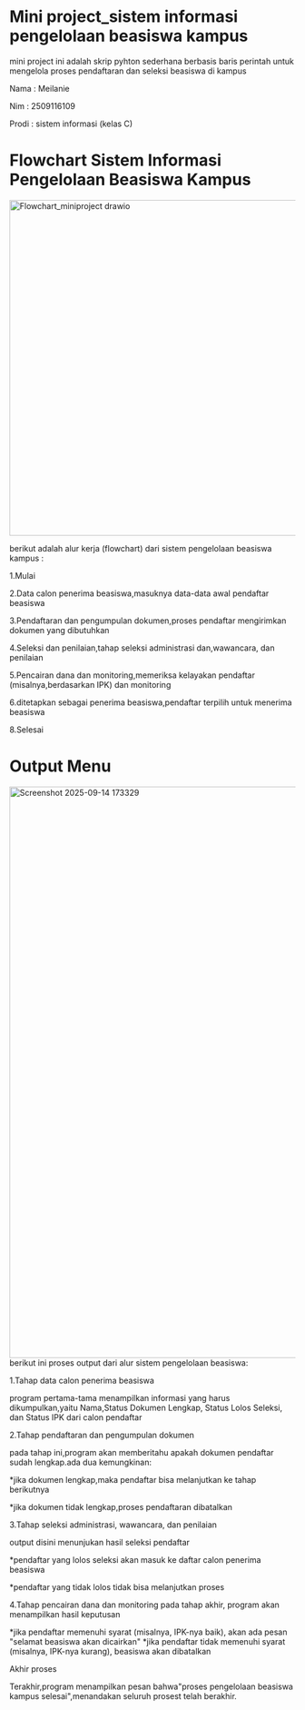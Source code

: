 # Mini project_sistem informasi pengelolaan beasiswa kampus
mini project ini adalah skrip pyhton sederhana berbasis baris perintah untuk mengelola proses pendaftaran dan seleksi beasiswa di kampus

Nama : Meilanie

Nim : 2509116109

Prodi : sistem informasi (kelas C)

# Flowchart Sistem Informasi Pengelolaan Beasiswa Kampus
<img width="1006" height="591" alt="Flowchart_miniproject drawio" src="https://github.com/user-attachments/assets/bc9f8366-5743-4e7a-a539-6bcb25273de0" />

berikut adalah alur kerja (flowchart) dari sistem pengelolaan beasiswa kampus :

1.Mulai

2.Data calon penerima beasiswa,masuknya data-data awal pendaftar beasiswa

3.Pendaftaran dan pengumpulan dokumen,proses pendaftar mengirimkan dokumen yang dibutuhkan

4.Seleksi dan penilaian,tahap seleksi administrasi dan,wawancara, dan penilaian

5.Pencairan dana dan monitoring,memeriksa kelayakan pendaftar (misalnya,berdasarkan IPK) dan monitoring

6.ditetapkan sebagai penerima beasiswa,pendaftar terpilih untuk menerima beasiswa

8.Selesai

# Output Menu
<img width="1919" height="1006" alt="Screenshot 2025-09-14 173329" src="https://github.com/user-attachments/assets/9ddcefa7-060e-4fda-a6ba-297277ceeea3" />
 berikut ini proses output dari alur sistem pengelolaan beasiswa:

 1.Tahap data calon penerima beasiswa

 program pertama-tama menampilkan informasi yang harus dikumpulkan,yaitu Nama,Status Dokumen Lengkap, Status Lolos Seleksi, dan Status IPK dari calon pendaftar

 2.Tahap pendaftaran dan pengumpulan dokumen

 pada tahap ini,program akan memberitahu apakah dokumen pendaftar sudah lengkap.ada dua kemungkinan:

   *jika dokumen lengkap,maka pendaftar bisa melanjutkan ke tahap berikutnya
 
   *jika dokumen tidak lengkap,proses pendaftaran dibatalkan

 3.Tahap seleksi administrasi, wawancara, dan penilaian

  output disini menunjukan hasil seleksi pendaftar

   *pendaftar yang lolos seleksi akan masuk ke daftar calon penerima beasiswa

   *pendaftar yang tidak lolos tidak bisa melanjutkan proses

 4.Tahap pencairan dana dan monitoring
  pada tahap akhir, program akan menampilkan hasil keputusan
  
  *jika pendaftar memenuhi syarat (misalnya, IPK-nya baik), akan ada pesan "selamat beasiswa akan dicairkan"
  *jika pendaftar tidak memenuhi syarat (misalnya, IPK-nya kurang), beasiswa akan dibatalkan

Akhir proses

Terakhir,program menampilkan pesan bahwa"proses pengelolaan beasiswa kampus selesai",menandakan seluruh prosest telah berakhir.
  


